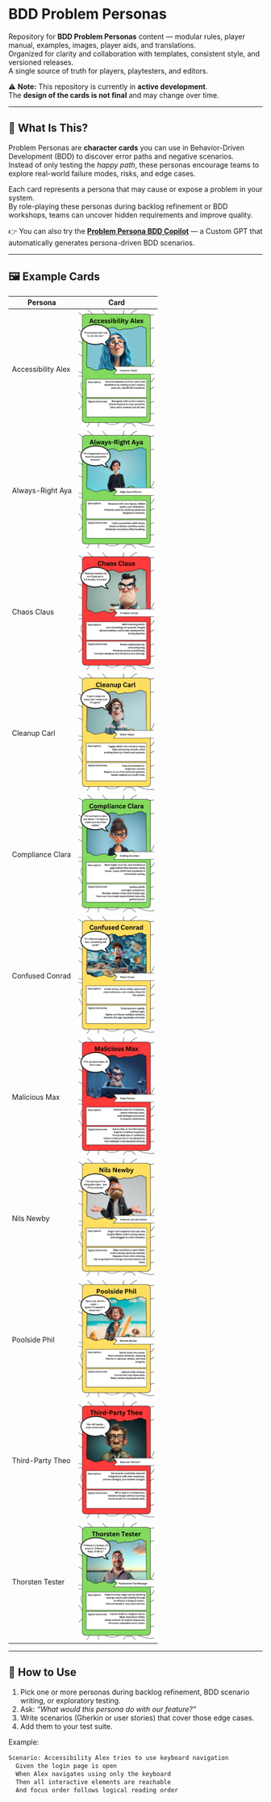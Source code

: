 # BDD Problem Personas

Repository for **BDD Problem Personas** content — modular rules, player manual, examples, images, player aids, and translations.  
Organized for clarity and collaboration with templates, consistent style, and versioned releases.  
A single source of truth for players, playtesters, and editors.  

⚠️ **Note:** This repository is currently in **active development**.  
The **design of the cards is not final** and may change over time.  

---

## 🎯 What Is This?

Problem Personas are **character cards** you can use in Behavior-Driven Development (BDD) to discover error paths and negative scenarios.  
Instead of only testing the *happy path*, these personas encourage teams to explore real-world failure modes, risks, and edge cases.

Each card represents a persona that may cause or expose a problem in your system.  
By role-playing these personas during backlog refinement or BDD workshops, teams can uncover hidden requirements and improve quality.

👉 You can also try the **[Problem Persona BDD Copilot](https://chatgpt.com/g/g-68d1bc47e300819196a0b009c97ef095-problem-persona-bdd-copilot)** — a Custom GPT that automatically generates persona-driven BDD scenarios.

---

## 🖼️ Example Cards

| Persona | Card |
|---------|------|
| Accessibility Alex | <img src="https://github.com/nilsbert/bdd-problem-personas/blob/main/Cards/Accessibility%20Alex.png?raw=true" width="150"/> |
| Always-Right Aya | <img src="https://github.com/nilsbert/bdd-problem-personas/blob/main/Cards/Always-Right%20Aya.png?raw=true" width="150"/> |
| Chaos Claus | <img src="https://github.com/nilsbert/bdd-problem-personas/blob/main/Cards/Chaos%20Claus.png?raw=true" width="150"/> |
| Cleanup Carl | <img src="https://github.com/nilsbert/bdd-problem-personas/blob/main/Cards/Cleanup%20Carl.png?raw=true" width="150"/> |
| Compliance Clara | <img src="https://github.com/nilsbert/bdd-problem-personas/blob/main/Cards/Compliance%20Clara.png?raw=true" width="150"/> |
| Confused Conrad | <img src="https://github.com/nilsbert/bdd-problem-personas/blob/main/Cards/Confused%20Conrad.png?raw=true" width="150"/> |
| Malicious Max | <img src="https://github.com/nilsbert/bdd-problem-personas/blob/main/Cards/Malicious%20Max.png?raw=true" width="150"/> |
| Nils Newby | <img src="https://github.com/nilsbert/bdd-problem-personas/blob/main/Cards/Nils%20Newby.png?raw=true" width="150"/> |
| Poolside Phil | <img src="https://github.com/nilsbert/bdd-problem-personas/blob/main/Cards/Poolside%20Phil.png?raw=true" width="150"/> |
| Third-Party Theo | <img src="https://github.com/nilsbert/bdd-problem-personas/blob/main/Cards/Third-Party%20Theo.png?raw=true" width="150"/> |
| Thorsten Tester | <img src="https://github.com/nilsbert/bdd-problem-personas/blob/main/Cards/Thorsten%20Tester.png?raw=true" width="150"/> |


---

## 🚀 How to Use

1. Pick one or more personas during backlog refinement, BDD scenario writing, or exploratory testing.  
2. Ask: *“What would this persona do with our feature?”*  
3. Write scenarios (Gherkin or user stories) that cover those edge cases.  
4. Add them to your test suite.

Example:

```gherkin
Scenario: Accessibility Alex tries to use keyboard navigation
  Given the login page is open
  When Alex navigates using only the keyboard
  Then all interactive elements are reachable
  And focus order follows logical reading order
